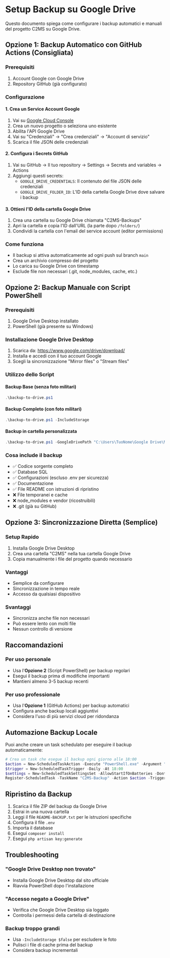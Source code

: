 # Setup Backup su Google Drive

Questo documento spiega come configurare i backup automatici e manuali del progetto C2MS su Google Drive.

## Opzione 1: Backup Automatico con GitHub Actions (Consigliata)

### Prerequisiti
1. Account Google con Google Drive
2. Repository GitHub (già configurato)

### Configurazione

#### 1. Crea un Service Account Google
1. Vai su [Google Cloud Console](https://console.cloud.google.com/)
2. Crea un nuovo progetto o seleziona uno esistente
3. Abilita l'API Google Drive
4. Vai su "Credenziali" → "Crea credenziali" → "Account di servizio"
5. Scarica il file JSON delle credenziali

#### 2. Configura i Secrets GitHub
1. Vai su GitHub → Il tuo repository → Settings → Secrets and variables → Actions
2. Aggiungi questi secrets:
   - `GOOGLE_DRIVE_CREDENTIALS`: Il contenuto del file JSON delle credenziali
   - `GOOGLE_DRIVE_FOLDER_ID`: L'ID della cartella Google Drive dove salvare i backup

#### 3. Ottieni l'ID della cartella Google Drive
1. Crea una cartella su Google Drive chiamata "C2MS-Backups"
2. Apri la cartella e copia l'ID dall'URL (la parte dopo `/folders/`)
3. Condividi la cartella con l'email del service account (editor permissions)

### Come funziona
- Il backup si attiva automaticamente ad ogni push sul branch `main`
- Crea un archivio compresso del progetto
- Lo carica su Google Drive con timestamp
- Esclude file non necessari (.git, node_modules, cache, etc.)

## Opzione 2: Backup Manuale con Script PowerShell

### Prerequisiti
1. Google Drive Desktop installato
2. PowerShell (già presente su Windows)

### Installazione Google Drive Desktop
1. Scarica da: https://www.google.com/drive/download/
2. Installa e accedi con il tuo account Google
3. Scegli la sincronizzazione "Mirror files" o "Stream files"

### Utilizzo dello Script

#### Backup Base (senza foto militari)
```powershell
.\backup-to-drive.ps1
```

#### Backup Completo (con foto militari)
```powershell
.\backup-to-drive.ps1 -IncludeStorage
```

#### Backup in cartella personalizzata
```powershell
.\backup-to-drive.ps1 -GoogleDrivePath "C:\Users\TuoNome\Google Drive\MieiBackup\C2MS"
```

### Cosa include il backup
- ✅ Codice sorgente completo
- ✅ Database SQL
- ✅ Configurazioni (escluso .env per sicurezza)
- ✅ Documentazione
- ✅ File README con istruzioni di ripristino
- ❌ File temporanei e cache
- ❌ node_modules e vendor (ricostruibili)
- ❌ .git (già su GitHub)

## Opzione 3: Sincronizzazione Diretta (Semplice)

### Setup Rapido
1. Installa Google Drive Desktop
2. Crea una cartella "C2MS" nella tua cartella Google Drive
3. Copia manualmente i file del progetto quando necessario

### Vantaggi
- Semplice da configurare
- Sincronizzazione in tempo reale
- Accesso da qualsiasi dispositivo

### Svantaggi
- Sincronizza anche file non necessari
- Può essere lento con molti file
- Nessun controllo di versione

## Raccomandazioni

### Per uso personale
- Usa l'**Opzione 2** (Script PowerShell) per backup regolari
- Esegui il backup prima di modifiche importanti
- Mantieni almeno 3-5 backup recenti

### Per uso professionale
- Usa l'**Opzione 1** (GitHub Actions) per backup automatici
- Configura anche backup locali aggiuntivi
- Considera l'uso di più servizi cloud per ridondanza

## Automazione Backup Locale

Puoi anche creare un task schedulato per eseguire il backup automaticamente:

```powershell
# Crea un task che esegue il backup ogni giorno alle 18:00
$action = New-ScheduledTaskAction -Execute "PowerShell.exe" -Argument "-File C:\xampp\htdocs\C2MS\backup-to-drive.ps1"
$trigger = New-ScheduledTaskTrigger -Daily -At 18:00
$settings = New-ScheduledTaskSettingsSet -AllowStartIfOnBatteries -DontStopIfGoingOnBatteries
Register-ScheduledTask -TaskName "C2MS-Backup" -Action $action -Trigger $trigger -Settings $settings
```

## Ripristino da Backup

1. Scarica il file ZIP del backup da Google Drive
2. Estrai in una nuova cartella
3. Leggi il file `README-BACKUP.txt` per le istruzioni specifiche
4. Configura il file `.env`
5. Importa il database
6. Esegui `composer install`
7. Esegui `php artisan key:generate`

## Troubleshooting

### "Google Drive Desktop non trovato"
- Installa Google Drive Desktop dal sito ufficiale
- Riavvia PowerShell dopo l'installazione

### "Accesso negato a Google Drive"
- Verifica che Google Drive Desktop sia loggato
- Controlla i permessi della cartella di destinazione

### Backup troppo grandi
- Usa `-IncludeStorage $false` per escludere le foto
- Pulisci i file di cache prima del backup
- Considera backup incrementali 